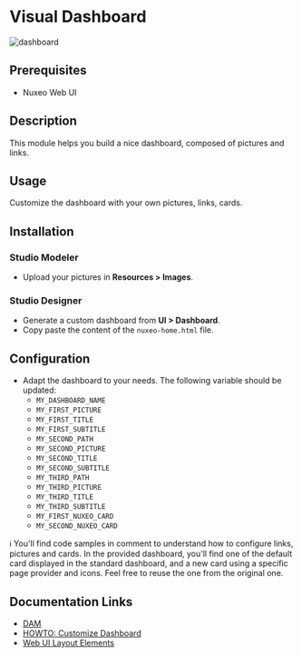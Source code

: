 # Visual Dashboard

![dashboard](dashboard.png)

## Prerequisites

- Nuxeo Web UI

## Description

This module helps you build a nice dashboard, composed of pictures and links.

## Usage

Customize the dashboard with your own pictures, links, cards.

## Installation

### Studio Modeler

- Upload your pictures in **Resources > Images**.

### Studio Designer

- Generate a custom dashboard from **UI > Dashboard**.
- Copy paste the content of the `nuxeo-home.html` file.

## Configuration

- Adapt the dashboard to your needs. The following variable should be updated:
  - `MY_DASHBOARD_NAME`
  - `MY_FIRST_PICTURE`
  - `MY_FIRST_TITLE`
  - `MY_FIRST_SUBTITLE`
  - `MY_SECOND_PATH`
  - `MY_SECOND_PICTURE`
  - `MY_SECOND_TITLE`
  - `MY_SECOND_SUBTITLE`
  - `MY_THIRD_PATH`
  - `MY_THIRD_PICTURE`
  - `MY_THIRD_TITLE`
  - `MY_THIRD_SUBTITLE`
  - `MY_FIRST_NUXEO_CARD`
  - `MY_SECOND_NUXEO_CARD`

:information_source: You'll find code samples in comment to understand how to configure links, pictures and cards. In the provided dashboard, you'll find one of the default card displayed in the standard dashboard, and a new card using a specific page provider and icons. Feel free to reuse the one from the original one.

## Documentation Links

- [DAM](https://doc.nuxeo.com/nxdoc/dam/)
- [HOWTO: Customize Dashboard](https://doc.nuxeo.com/nxdoc/web-ui-dashboard/)
- [Web UI Layout Elements](https://doc.nuxeo.com/nxdoc/web-ui-layouts/)

